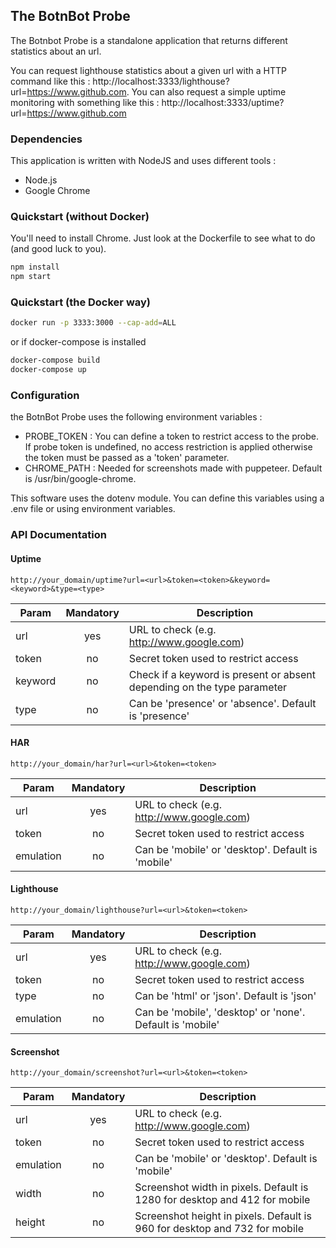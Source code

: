 ## The BotnBot Probe

The Botnbot Probe is a standalone application that returns different statistics about an url.

You can request lighthouse statistics about a given url with a HTTP command like this : http://localhost:3333/lighthouse?url=https://www.github.com.
You can also request a simple uptime monitoring with something like this : http://localhost:3333/uptime?url=https://www.github.com

### Dependencies

This application is written with NodeJS and uses different tools :

* Node.js
* Google Chrome

### Quickstart (without Docker)

You'll need to install Chrome. Just look at the Dockerfile to see what to do (and good luck to you).


```sh
npm install
npm start
```

### Quickstart (the Docker way)

```sh
docker run -p 3333:3000 --cap-add=ALL
```

or if docker-compose is installed

```sh
docker-compose build
docker-compose up
```

### Configuration

the BotnBot Probe uses the following environment variables :

* PROBE_TOKEN : You can define a token to restrict access to the probe. If probe token is undefined, no access restriction is applied otherwise the token must be passed as a 'token' parameter.
* CHROME_PATH : Needed for screenshots made with puppeteer. Default is /usr/bin/google-chrome.

This software uses the dotenv module. You can define this variables using a .env file or using environment variables.

### API Documentation

#### Uptime

```
http://your_domain/uptime?url=<url>&token=<token>&keyword=<keyword>&type=<type>
```

| Param   | Mandatory | Description  |
| --------|:---------:| -----|
| url     | yes       | URL to check (e.g. http://www.google.com)|
| token   | no        | Secret token used to restrict access |
| keyword | no        | Check if a keyword is present or absent depending on the type parameter |
| type    | no        | Can be 'presence' or 'absence'. Default is 'presence' |

#### HAR

```
http://your_domain/har?url=<url>&token=<token>
```

| Param   | Mandatory | Description  |
| --------|:---------:| -----|
| url     | yes       | URL to check (e.g. http://www.google.com)|
| token   | no        | Secret token used to restrict access |
| emulation | no      | Can be 'mobile' or 'desktop'. Default is 'mobile' |

#### Lighthouse

```
http://your_domain/lighthouse?url=<url>&token=<token>
```

| Param   | Mandatory | Description  |
| --------|:---------:| -----|
| url     | yes       | URL to check (e.g. http://www.google.com)|
| token   | no        | Secret token used to restrict access |
| type    | no        | Can be 'html' or 'json'. Default is 'json' |
| emulation | no      | Can be 'mobile', 'desktop' or 'none'. Default is 'mobile' |

#### Screenshot

```
http://your_domain/screenshot?url=<url>&token=<token>
```

| Param   | Mandatory | Description  |
| --------|:---------:| -----|
| url     | yes       | URL to check (e.g. http://www.google.com)|
| token   | no        | Secret token used to restrict access |
| emulation | no      | Can be 'mobile' or 'desktop'. Default is 'mobile' |
| width   | no        | Screenshot width in pixels. Default is 1280 for desktop and 412 for mobile |
| height  | no        | Screenshot height in pixels. Default is 960 for desktop and 732 for mobile |
